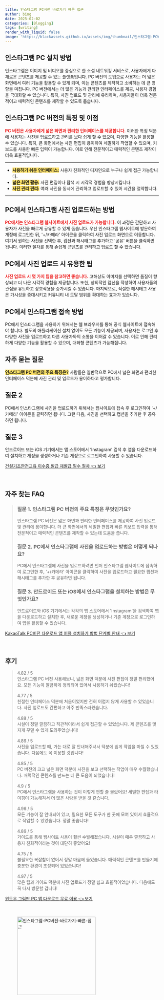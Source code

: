 ```yaml
---
title: 인스타그램 PC버전 바로가기 빠른 접근
author: bing
date: 2025-02-02
categories: [Blogging]
tags: [writing]
render_with_liquid: false
image: 'https://blackassets.github.io/assets/img/thumbnail/인스타그램-PC버전-바로가기-빠른-접근.webp'
---
```



<h2 id='인스타그램_PC_설치_방법'>인스타그램 PC 설치 방법</h2>

<p>인스타그램은 이미지 및 비디오를 중심으로 한 소셜 네트워킹 서비스로, 사용자에게 다채로운 콘텐츠를 제공할 수 있는 플랫폼입니다. PC 버전의 도입으로 사용자는 더 넓은 화면에서 여러 기능을 활용할 수 있게 되며, 이는 콘텐츠를 제작하고 소비하는 데 큰 영향을 미칩니다. PC 버전에서는 더 많은 기능과 편리한 인터페이스를 제공, 사용자 경험을 극대화할 수 있습니다. 특히, 사진 업로드 및 관리에 유리하며, 사용자들이 더욱 전문적이고 매력적인 콘텐츠를 제작할 수 있도록 돕습니다.</p>

<h2 id='인스타그램_PC_버전의_특징_및_이점'>인스타그램 PC 버전의 특징 및 이점</h2>

<p><b><span style="color: #ee2323;">PC 버전은 사용자에게 넓은 화면과 편리한 인터페이스를 제공합니다.</span></b> 이러한 특징 덕분에 사용자는 사진을 업로드하고 관리를 보다 쉽게 할 수 있으며, 다양한 기능을 활용할 수 있습니다. 특히, 큰 화면에서는 사진 편집이 용이하여 세밀하게 작업할 수 있으며, 키보드를 사용한 빠른 입력이 가능합니다. 이로 인해 전문적이고 매력적인 콘텐츠 제작이 더욱 효율적입니다.</p>

<hr />

<ul>
    <li><b><span style="background-color: #ffe066;">사용하기 쉬운 인터페이스:</span></b> 사용자 친화적인 디자인으로 누구나 쉽게 접근 가능합니다.</li>
    <li><b><span style="background-color: #ffe066;">넓은 화면 활용:</span></b> 사진 편집이나 탐색 시 시각적 경험을 향상시킵니다.</li>
    <li><b><span style="background-color: #ffe066;">사진 관리 편리:</span></b> 여러 사진을 동시에 관리하고 업로드할 수 있어 시간을 절약합니다.</li>
</ul>

<hr />

<h2 id='PC에서_사진_업로드하는_방법'>PC에서 인스타그램 사진 업로드하는 방법</h2>

<p><b><span style="color: #ee2323;">PC에서는 인스타그램 웹사이트에서 사진 업로드가 가능합니다.</span></b> 이 과정은 간단하고 사용자가 사진을 빠르게 공유할 수 있게 돕습니다. 우선 인스타그램 웹사이트에 방문하여 계정에 로그인한 뒤, '+/카메라' 아이콘을 클릭하여 사진 업로드 화면으로 이동합니다. 여기서 원하는 사진을 선택한 후, 캡션과 해시태그를 추가하고 '공유' 버튼을 클릭하면 됩니다. 이러한 절차를 통해 손쉽게 콘텐츠를 관리하고 업로드 할 수 있습니다.</p>

<h2 id='PC에서_사진_업로드시_유용한_팁'>PC에서 사진 업로드 시 유용한 팁</h2>

<p><b><span style="color: #ee2323;">사진 업로드 시 몇 가지 팁을 참고하면 좋습니다.</span></b> 고해상도 이미지를 선택하면 품질이 향상되고 더 나은 시각적 경험을 제공합니다. 또한, 창의적인 캡션을 작성하여 사용자들의 관심을 유도하고 상호작용을 증가시킬 수 있습니다. 마지막으로, 적절한 해시태그 사용은 가시성을 증대시키고 커뮤니티 내 도달 범위를 확대하는 효과가 있습니다.</p>

<h2 id='PC에서_인스타그램_접속_방법'>PC에서 인스타그램 접속 방법</h2>

<p>PC에서 인스타그램을 사용하기 위해서는 웹 브라우저를 통해 공식 웹사이트에 접속해야 합니다. 별도의 애플리케이션 설치 없이도 모든 기능이 제공되며, 사용자는 로그인 후 다양한 사진을 업로드하고 다른 사용자와의 소통을 이어갈 수 있습니다. 이로 인해 편리하게 다양한 기능을 활용할 수 있으며, 대화형 콘텐츠가 가능해집니다.</p>

<h2 id='자주_묻는_질문'>자주 묻는 질문</h2>

<p><b><span style="background-color: #ffe066;">인스타그램 PC 버전의 주요 특징은?</span></b> 사람들은 일반적으로 PC에서 넓은 화면과 편리한 인터페이스 덕분에 사진 관리 및 업로드가 용이하다고 평가합니다.</p>

<h2 id='질문_2'>질문 2</h2>

<p>PC에서 인스타그램에 사진을 업로드하기 위해서는 웹사이트에 접속 후 로그인하여 '+/카메라' 아이콘을 클릭하면 됩니다. 그런 다음, 사진을 선택하고 캡션을 추가한 후 공유하면 됩니다.</p>

<h2 id='질문_3'>질문 3</h2>

<p>안드로이드 또는 iOS 기기에서는 앱 스토어에서 ‘Instagram’ 검색 후 앱을 다운로드하여 설치하고 계정을 생성하거나 기존 계정으로 로그인하여 사용할 수 있습니다.</p>


<p><a class="click-button" title="건설기초안전교육 이수증 발급 재발급 필수 절차" href="https://blackassets.github.io/posts/%EA%B1%B4%EC%84%A4%EA%B8%B0%EC%B4%88%EC%95%88%EC%A0%84%EA%B5%90%EC%9C%A1-%EC%9D%B4%EC%88%98%EC%A6%9D-%EB%B0%9C%EA%B8%89-%EC%9E%AC%EB%B0%9C%EA%B8%89-%ED%95%84%EC%88%98-%EC%A0%88%EC%B0%A8/" rel="dofollow">건설기초안전교육 이수증 발급 재발급 필수 절차 👈 보기</a></p><br>
<h2 id='자주_찾는_FAQ'>자주 찾는 FAQ</h2>
<div itemscope="" itemtype="https://schema.org/FAQPage"> 
<blockquote> 
<div itemscope="" itemprop="mainEntity" itemtype="https://schema.org/Question"> 
<h3 itemprop="name">질문 1. 인스타그램 PC 버전의 주요 특징은 무엇인가요?</h3> 
<div itemscope="" itemprop="acceptedAnswer" itemtype="https://schema.org/Answer"> 
<span itemprop="text"> 
<p>인스타그램 PC 버전은 넓은 화면과 편리한 인터페이스를 제공하여 사진 업로드 및 관리에 용이합니다. 더 큰 화면에서의 세밀한 편집과 빠른 키보드 입력을 통해 전문적이고 매력적인 콘텐츠를 제작할 수 있는데 도움을 줍니다.</p> 
</span> 
</div> 
</div> 
<div itemscope="" itemprop="mainEntity" itemtype="https://schema.org/Question"> 
<h3 itemprop="name">질문 2. PC에서 인스타그램에 사진을 업로드하는 방법은 어떻게 되나요?</h3> 
<div itemscope="" itemprop="acceptedAnswer" itemtype="https://schema.org/Answer"> 
<span itemprop="text"> 
<p>PC에서 인스타그램에 사진을 업로드하려면 먼저 인스타그램 웹사이트에 접속하여 로그인한 후, '+/카메라' 아이콘을 클릭하여 사진을 업로드하고 필요한 캡션과 해시태그를 추가한 후 공유하면 됩니다.</p> 
</span> 
</div> 
</div> 
<div itemscope="" itemprop="mainEntity" itemtype="https://schema.org/Question"> 
<h3 itemprop="name">질문 3. 안드로이드 또는 iOS에서 인스타그램을 설치하는 방법은 무엇인가요?</h3> 
<div itemscope="" itemprop="acceptedAnswer" itemtype="https://schema.org/Answer"> 
<span itemprop="text"> 
<p>안드로이드와 iOS 기기에서는 각각의 앱 스토어에서 'Instagram'을 검색하여 앱을 다운로드하고 설치한 후, 새로운 계정을 생성하거나 기존 계정으로 로그인하여 앱을 활용할 수 있습니다.</p> 
</span> 
</div> 
</div> 
</blockquote> 
</div>
<p><a class="click-button" title="KakaoTalk PC버전 다운로드 앱 어플 설치하기 방법 단계별 안내" href="https://blackassets.github.io/posts/KakaoTalk-PC%EB%B2%84%EC%A0%84-%EB%8B%A4%EC%9A%B4%EB%A1%9C%EB%93%9C-%EC%95%B1-%EC%96%B4%ED%94%8C-%EC%84%A4%EC%B9%98%ED%95%98%EA%B8%B0-%EB%B0%A9%EB%B2%95-%EB%8B%A8%EA%B3%84%EB%B3%84-%EC%95%88%EB%82%B4/" rel="dofollow">KakaoTalk PC버전 다운로드 앱 어플 설치하기 방법 단계별 안내 👈 보기</a></p><br>
<h2 id='후기'>후기</h2>
<div itemscope itemtype="https://schema.org/Product">
  <blockquote>
  <div itemprop="review" itemscope itemtype="https://schema.org/Review">
      <div itemprop="reviewRating" itemscope itemtype="https://schema.org/Rating"> <span itemprop="ratingValue">4.82</span> / <span itemprop="bestRating">5</span> </div>
      <span itemprop="reviewBody">인스타그램 PC 버전 사용해보니, 넓은 화면 덕분에 사진 편집이 정말 편리했어요. 모든 기능이 깔끔하게 정리되어 있어서 사용하기 쉬웠습니다!</span>
  </div>
  <br>
  <div itemprop="review" itemscope itemtype="https://schema.org/Review">
      <div itemprop="reviewRating" itemscope itemtype="https://schema.org/Rating"> <span itemprop="ratingValue">4.77</span> / <span itemprop="bestRating">5</span> </div>
      <span itemprop="reviewBody">친절한 인터페이스 덕분에 처음이었지만 전혀 어렵지 않게 사용할 수 있었습니다. 사진 업로드도 간편하고 아주 만족스러웠습니다.</span>
  </div>
  <br>
  <div itemprop="review" itemscope itemtype="https://schema.org/Review">
      <div itemprop="reviewRating" itemscope itemtype="https://schema.org/Rating"> <span itemprop="ratingValue">4.88</span> / <span itemprop="bestRating">5</span> </div>
      <span itemprop="reviewBody">시설이 정말 깔끔하고 직관적이라서 쉽게 접근할 수 있었습니다. 제 콘텐츠를 멋지게 꾸밀 수 있게 도와주었습니다!</span>
  </div>
  <br>
  <div itemprop="review" itemscope itemtype="https://schema.org/Review">
      <div itemprop="reviewRating" itemscope itemtype="https://schema.org/Rating"> <span itemprop="ratingValue">4.86</span> / <span itemprop="bestRating">5</span> </div>
      <span itemprop="reviewBody">사진을 업로드할 때, 가는 대로 잘 안내해주셔서 덕분에 쉽게 작업을 마칠 수 있었습니다. 다음에도 꼭 이용할 것입니다!</span>
  </div>
  <br>
  <div itemprop="review" itemscope itemtype="https://schema.org/Review">
      <div itemprop="reviewRating" itemscope itemtype="https://schema.org/Rating"> <span itemprop="ratingValue">4.85</span> / <span itemprop="bestRating">5</span> </div>
      <span itemprop="reviewBody">PC 버전의 크고 넓은 화면 덕분에 사진을 보고 선택하는 작업이 매우 수월했습니다. 매력적인 콘텐츠를 만드는 데 큰 도움이 되었습니다!</span>
  </div>
  <br>
  <div itemprop="review" itemscope itemtype="https://schema.org/Review">
      <div itemprop="reviewRating" itemscope itemtype="https://schema.org/Rating"> <span itemprop="ratingValue">4.9</span> / <span itemprop="bestRating">5</span> </div>
      <span itemprop="reviewBody">PC에서 인스타그램을 사용하는 것이 이렇게 편할 줄 몰랐어요! 세밀한 편집과 타이핑이 가능해져서 더 많은 사랑을 받을 것 같습니다.</span>
  </div>
  <br>
  <div itemprop="review" itemscope itemtype="https://schema.org/Review">
      <div itemprop="reviewRating" itemscope itemtype="https://schema.org/Rating"> <span itemprop="ratingValue">4.96</span> / <span itemprop="bestRating">5</span> </div>
      <span itemprop="reviewBody">모든 기능이 잘 안내되어 있고, 필요한 모든 도구가 한 곳에 모여 있어서 효율적으로 작업할 수 있었습니다. 정말 좋습니다!</span>
  </div>
  <br>
  <div itemprop="review" itemscope itemtype="https://schema.org/Review">
      <div itemprop="reviewRating" itemscope itemtype="https://schema.org/Rating"> <span itemprop="ratingValue">4.86</span> / <span itemprop="bestRating">5</span> </div>
      <span itemprop="reviewBody">가이드를 통해 웹사이트 사용이 훨씬 수월해졌습니다. 시설이 매우 깔끔하고 사용자 친화적이라는 것이 대단히 좋았어요!</span>
  </div>
  <br>
  <div itemprop="review" itemscope itemtype="https://schema.org/Review">
      <div itemprop="reviewRating" itemscope itemtype="https://schema.org/Rating"> <span itemprop="ratingValue">4.75</span> / <span itemprop="bestRating">5</span> </div>
      <span itemprop="reviewBody">불필요한 복잡함이 없어서 정말 마음에 들었습니다. 매력적인 콘텐츠를 만들기에 충분한 환경이 조성되어 있었습니다!</span>
  </div>
  <br>
  <div itemprop="review" itemscope itemtype="https://schema.org/Review">
      <div itemprop="reviewRating" itemscope itemtype="https://schema.org/Rating"> <span itemprop="ratingValue">4.97</span> / <span itemprop="bestRating">5</span> </div>
      <span itemprop="reviewBody">많은 팁과 가이드 덕분에 사진 업로드가 정말 쉽고 효율적이었습니다. 다음에도 꼭 다시 방문할 겁니다!</span>
  </div>
  </blockquote>
</div>
<p><a class="click-button" title="윈도우 그림판 PC 앱 다운로드 무료 이용" href="https://blackassets.github.io/posts/%EC%9C%88%EB%8F%84%EC%9A%B0-%EA%B7%B8%EB%A6%BC%ED%8C%90-PC-%EC%95%B1-%EB%8B%A4%EC%9A%B4%EB%A1%9C%EB%93%9C-%EB%AC%B4%EB%A3%8C-%EC%9D%B4%EC%9A%A9/" rel="dofollow">윈도우 그림판 PC 앱 다운로드 무료 이용 👈 보기</a></p><br>
<figure class="image"><img src="https://blackassets.github.io/assets/img/thumbnail/인스타그램-PC버전-바로가기-빠른-접근.webp" alt="인스타그램-PC버전-바로가기-빠른-접근" width="256" height="256"></figure>